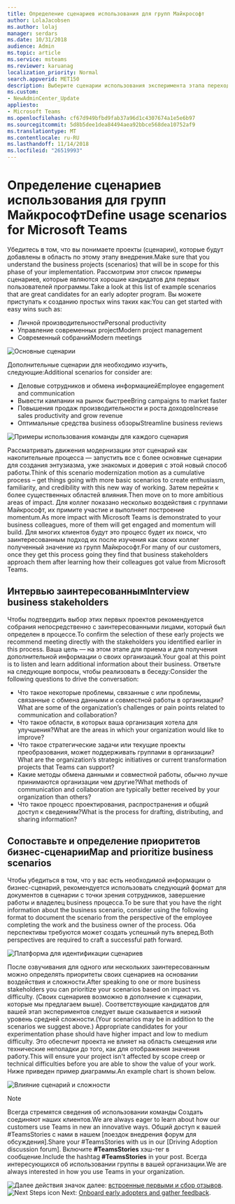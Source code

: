 ```yaml
---
title: Определение сценариев использования для групп Майкрософт
author: LolaJacobsen
ms.author: lolaj
manager: serdars
ms.date: 10/31/2018
audience: Admin
ms.topic: article
ms.service: msteams
ms.reviewer: karuanag
localization_priority: Normal
search.appverid: MET150
description: Выберите сценарии использования эксперимента этапа перехода к группам.
ms.custom:
- NewAdminCenter_Update
appliesto:
- Microsoft Teams
ms.openlocfilehash: cf67d949bfbd9fab37a96d1c4307674a1e5e6b97
ms.sourcegitcommit: 5d8b5dee1dea84494aea92bbce568dea10752af9
ms.translationtype: MT
ms.contentlocale: ru-RU
ms.lasthandoff: 11/14/2018
ms.locfileid: "26519993"
---
```

# <a name="define-usage-scenarios-for-microsoft-teams"></a><span data-ttu-id="cb253-103">Определение сценариев использования для групп Майкрософт</span><span class="sxs-lookup"><span data-stu-id="cb253-103">Define usage scenarios for Microsoft Teams</span></span>

<span data-ttu-id="cb253-104">Убедитесь в том, что вы понимаете проекты (сценарии), которые будут добавлены в область по этому этапу внедрения.</span><span class="sxs-lookup"><span data-stu-id="cb253-104">Make sure that you understand the business projects (scenarios) that will be in scope for this phase of your implementation.</span></span> <span data-ttu-id="cb253-105">Рассмотрим этот список примеры сценариев, которые являются хорошие кандидатов для первых пользователей программы.</span><span class="sxs-lookup"><span data-stu-id="cb253-105">Take a look at this list of example scenarios that are great candidates for an early adopter program.</span></span> <span data-ttu-id="cb253-106">Вы можете приступать к созданию простых wins таких как:</span><span class="sxs-lookup"><span data-stu-id="cb253-106">You can get started with easy wins such as:</span></span>

- <span data-ttu-id="cb253-107">Личной производительности</span><span class="sxs-lookup"><span data-stu-id="cb253-107">Personal productivity</span></span>
- <span data-ttu-id="cb253-108">Управление современных project</span><span class="sxs-lookup"><span data-stu-id="cb253-108">Modern project management</span></span>
- <span data-ttu-id="cb253-109">Современный собраний</span><span class="sxs-lookup"><span data-stu-id="cb253-109">Modern meetings</span></span>

![Основные сценарии](media/teams-adoption-modernizing-core-scenarios.png)

<span data-ttu-id="cb253-111">Дополнительные сценарии для необходимо изучить, следующие:</span><span class="sxs-lookup"><span data-stu-id="cb253-111">Additional scenarios for consider are:</span></span>

- <span data-ttu-id="cb253-112">Деловые сотрудников и обмена информацией</span><span class="sxs-lookup"><span data-stu-id="cb253-112">Employee engagement and communication</span></span>
- <span data-ttu-id="cb253-113">Вывести кампании на рынок быстрее</span><span class="sxs-lookup"><span data-stu-id="cb253-113">Bring campaigns to market faster</span></span>
- <span data-ttu-id="cb253-114">Повышения продаж производительности и роста доходов</span><span class="sxs-lookup"><span data-stu-id="cb253-114">Increase sales productivity and grow revenue</span></span>
- <span data-ttu-id="cb253-115">Оптимальные средства business обзоры</span><span class="sxs-lookup"><span data-stu-id="cb253-115">Streamline business reviews</span></span>

![Примеры использования команды для каждого сценария](media/teams-adoption-use-cases.png)

<span data-ttu-id="cb253-117">Рассматривать движения модернизации этот сценарий как накопительные процесса — запустить все с более основные сценарии для создания энтузиазма, уже знакомых и доверия с этой новый способ работы.</span><span class="sxs-lookup"><span data-stu-id="cb253-117">Think of this scenario modernization motion as a cumulative process – get things going with more basic scenarios to create enthusiasm, familiarity, and credibility with this new way of working.</span></span> <span data-ttu-id="cb253-118">Затем перейти к более существенных областей влияния.</span><span class="sxs-lookup"><span data-stu-id="cb253-118">Then move on to more ambitious areas of impact.</span></span> <span data-ttu-id="cb253-119">Для коллег показано несколько воздействия с группами Майкрософт, их примите участие и выполняет построение momentum.</span><span class="sxs-lookup"><span data-stu-id="cb253-119">As more impact with Microsoft Teams is demonstrated to your business colleagues, more of them will get engaged and momentum will build.</span></span> <span data-ttu-id="cb253-120">Для многих клиентов будут это процесс будет их поиск, что заинтересованным подход их после изучения как своих коллег полученный значение из групп Майкрософт.</span><span class="sxs-lookup"><span data-stu-id="cb253-120">For many of our customers, once they get this process going they find that business stakeholders approach them after learning how their colleagues got value from Microsoft Teams.</span></span>

## <a name="interview-business-stakeholders"></a><span data-ttu-id="cb253-121">Интервью заинтересованным</span><span class="sxs-lookup"><span data-stu-id="cb253-121">Interview business stakeholders</span></span>

<span data-ttu-id="cb253-122">Чтобы подтвердить выбор этих первых проектов рекомендуется собрания непосредственно с заинтересованными лицами, который был определен в процессе.</span><span class="sxs-lookup"><span data-stu-id="cb253-122">To confirm the selection of these early projects we recommend meeting directly with the stakeholders you identified earlier in this process.</span></span> <span data-ttu-id="cb253-123">Ваша цель — на этом этапе для приема и для получения дополнительной информации о своих организаций.</span><span class="sxs-lookup"><span data-stu-id="cb253-123">Your goal at this point is to listen and learn additional information about their business.</span></span> <span data-ttu-id="cb253-124">Ответьте на следующие вопросы, чтобы реализовать в беседу:</span><span class="sxs-lookup"><span data-stu-id="cb253-124">Consider the following questions to drive the conversation:</span></span>

- <span data-ttu-id="cb253-125">Что такое некоторые проблемы, связанные с или проблемы, связанные с обмена данными и совместной работы в организации?</span><span class="sxs-lookup"><span data-stu-id="cb253-125">What are some of the organization’s challenges or pain points related to communication and collaboration?</span></span>
- <span data-ttu-id="cb253-126">Что такое области, в которых ваша организация хотела для улучшения?</span><span class="sxs-lookup"><span data-stu-id="cb253-126">What are the areas in which your organization would like to improve?</span></span>
- <span data-ttu-id="cb253-127">Что такое стратегические задачи или текущие проекты преобразования, может поддерживать группами в организации?</span><span class="sxs-lookup"><span data-stu-id="cb253-127">What are the organization’s strategic initiatives or current transformation projects that Teams can support?</span></span>
- <span data-ttu-id="cb253-128">Какие методы обмена данными и совместной работы, обычно лучше принимаются организации чем другие?</span><span class="sxs-lookup"><span data-stu-id="cb253-128">What methods of communication and collaboration are typically better received by your organization than others?</span></span>
- <span data-ttu-id="cb253-129">Что такое процесс проектирования, распространения и общий доступ к сведениям?</span><span class="sxs-lookup"><span data-stu-id="cb253-129">What is the process for drafting, distributing, and sharing information?</span></span>

## <a name="map-and-prioritize-business-scenarios"></a><span data-ttu-id="cb253-130">Сопоставьте и определение приоритетов бизнес-сценарии</span><span class="sxs-lookup"><span data-stu-id="cb253-130">Map and prioritize business scenarios</span></span>

<span data-ttu-id="cb253-131">Чтобы убедиться в том, что у вас есть необходимой информации о бизнес-сценарий, рекомендуется использовать следующий формат для документов в сценарии с точки зрения сотрудников, завершение работы и владелец business процесса.</span><span class="sxs-lookup"><span data-stu-id="cb253-131">To be sure that you have the right information about the business scenario, consider using the following format to document the scenario from the perspective of the employee completing the work and the business owner of the process.</span></span> <span data-ttu-id="cb253-132">Оба перспективы требуются может создать успешный путь вперед.</span><span class="sxs-lookup"><span data-stu-id="cb253-132">Both perspectives are required to craft a successful path forward.</span></span>

![Платформа для идентификации сценариев](media/teams-adoption-identify-scenarios.png)

<span data-ttu-id="cb253-134">После озвучивания для одного или нескольких заинтересованным можно определять приоритеты своих сценариев на основании воздействия и сложности.</span><span class="sxs-lookup"><span data-stu-id="cb253-134">After speaking to one or more business stakeholders you can prioritize your scenarios based on impact vs. difficulty.</span></span> <span data-ttu-id="cb253-135">(Своих сценариев возможно в дополнение к сценарии, которые мы предлагаем выше). Соответствующие кандидатов для вашей этап экспериментов следует выше сказывается и низкий уровень средней сложности.</span><span class="sxs-lookup"><span data-stu-id="cb253-135">(Your scenarios may be in addition to the scenarios we suggest above.) Appropriate candidates for your experimentation phase should have higher impact and low to medium difficulty.</span></span> <span data-ttu-id="cb253-136">Это обеспечит проекта не влияет на область смещения или технические неполадки до того, как для отображения значения работу.</span><span class="sxs-lookup"><span data-stu-id="cb253-136">This will ensure your project isn't affected by scope creep or technical difficulties before you are able to show the value of your work.</span></span> <span data-ttu-id="cb253-137">Ниже приведен пример диаграммы.</span><span class="sxs-lookup"><span data-stu-id="cb253-137">An example chart is shown below.</span></span>

![Влияние сценарий и сложности](media/teams-adoption-impact-difficulty.png)

> [!Note]
> <span data-ttu-id="cb253-139">Всегда стремятся сведения об использовании команды Создать соединяют наших клиентов.</span><span class="sxs-lookup"><span data-stu-id="cb253-139">We are always eager to learn about how our customers use Teams in new an innovative ways.</span></span> <span data-ttu-id="cb253-140">Общий доступ к вашей #TeamsStories с нами в нашем [поездок внедрения форум для обсуждения].</span><span class="sxs-lookup"><span data-stu-id="cb253-140">Share your #TeamsStories with us in our [Driving Adoption discussion forum].</span></span> <span data-ttu-id="cb253-141">Включите **#TeamsStories** хэш-тег в сообщение.</span><span class="sxs-lookup"><span data-stu-id="cb253-141">Include the hashtag **#TeamsStories** in your post.</span></span> <span data-ttu-id="cb253-142">Всегда интересующихся об использовании группы в вашей организации.</span><span class="sxs-lookup"><span data-stu-id="cb253-142">We are always interested in how you use Teams in your organization.</span></span>

<span data-ttu-id="cb253-143">![Далее действия значок](media/teams-adoption-next-icon.png) далее: [встроенные первыми и сбор отзывов](teams-adoption-onboard-early-adopters.md).</span><span class="sxs-lookup"><span data-stu-id="cb253-143">![Next Steps icon](media/teams-adoption-next-icon.png) Next: [Onboard early adopters and gather feedback](teams-adoption-onboard-early-adopters.md).</span></span>